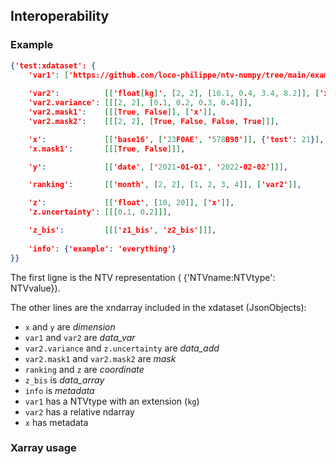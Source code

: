 ## Interoperability

### Example
```json
{'test:xdataset': {
    'var1': ['https://github.com/loco-philippe/ntv-numpy/tree/main/example/ex_ndarray.ntv', ['x', 'y']],    
            
    'var2':          [['float[kg]', [2, 2], [10.1, 0.4, 3.4, 8.2]], ['x', 'y']],
    'var2.variance': [[[2, 2], [0.1, 0.2, 0.3, 0.4]]],
    'var2.mask1':    [[[True, False]], ['x']],
    'var2.mask2':    [[[2, 2], [True, False, False, True]]],

    'x':             [['base16', ['23F0AE', '578B98']], {'test': 21}],
    'x.mask1':       [[[True, False]]],

    'y':             [['date', ['2021-01-01', '2022-02-02']]],

    'ranking':       [['month', [2, 2], [1, 2, 3, 4]], ['var2']],

    'z':             [['float', [10, 20]], ['x']],
    'z.uncertainty': [[[0.1, 0.2]]],

    'z_bis':         [[['z1_bis', 'z2_bis']]],
    
    'info': {'example': 'everything'}
}}
```
The first ligne is the NTV representation ( {'NTVname:NTVtype': NTVvalue}).

The other lines are the xndarray included in the xdataset (JsonObjects):
   - `x` and `y` are *dimension*
   - `var1` and `var2` are  *data_var*
   - `var2.variance` and `z.uncertainty` are *data_add*
   - `var2.mask1` and `var2.mask2` are *mask*
   - `ranking` and `z` are *coordinate*
   - `z_bis` is *data_array*
   - `info` is *metadata*
   - `var1` has a NTVtype with an extension (`kg`)
   - `var2` has a relative ndarray
   - `x` has metadata

### Xarray usage